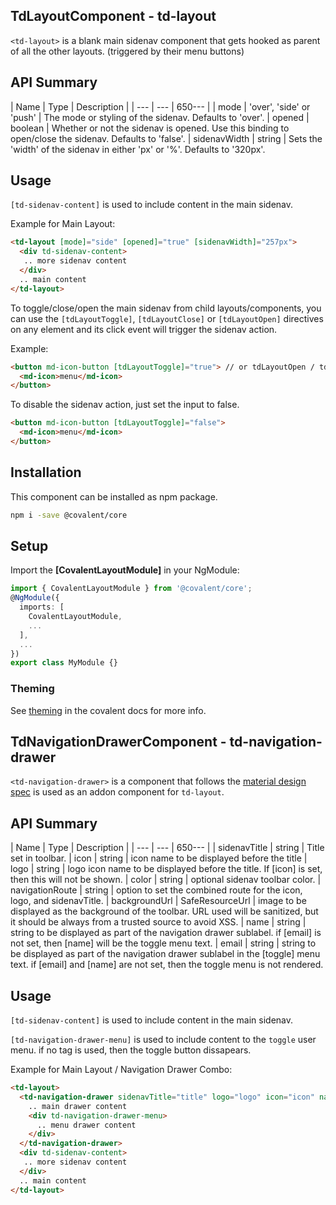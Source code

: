## TdLayoutComponent - td-layout

`<td-layout>` is a blank main sidenav component that gets hooked as parent of all the other layouts. (triggered by their menu buttons)


## API Summary

| Name | Type | Description |
| --- | --- | 650--- |
| mode | 'over', 'side' or 'push' | The mode or styling of the sidenav. Defaults to 'over'.
| opened | boolean | Whether or not the sidenav is opened. Use this binding to open/close the sidenav. Defaults to 'false'.
| sidenavWidth | string | Sets the 'width' of the sidenav in either 'px' or '%'. Defaults to '320px'.


## Usage

`[td-sidenav-content]` is used to include content in the main sidenav.

Example for Main Layout:

```html
<td-layout [mode]="side" [opened]="true" [sidenavWidth]="257px">
  <div td-sidenav-content>
   .. more sidenav content
  </div>
  .. main content
</td-layout>
```

To toggle/close/open the main sidenav from child layouts/components, you can use the `[tdLayoutToggle]`, `[tdLayoutClose]` or `[tdLayoutOpen]` directives on any element and its click event will trigger the sidenav action.

Example:

```html
<button md-icon-button [tdLayoutToggle]="true"> // or tdLayoutOpen / tdLayoutClose
  <md-icon>menu</md-icon>
</button>
```

To disable the sidenav action, just set the input to false.

```html
<button md-icon-button [tdLayoutToggle]="false">
  <md-icon>menu</md-icon>
</button>
```

## Installation

This component can be installed as npm package.

```bash
npm i -save @covalent/core
```


## Setup

Import the **[CovalentLayoutModule]** in your NgModule:

```typescript
import { CovalentLayoutModule } from '@covalent/core';
@NgModule({
  imports: [
    CovalentLayoutModule,
    ...
  ],
  ...
})
export class MyModule {}
```


### Theming

See [theming](https://teradata.github.io/covalent/#/docs/theme) in the covalent docs for more info.


## TdNavigationDrawerComponent - td-navigation-drawer

`<td-navigation-drawer>` is a component that follows the [material design spec](https://material.io/guidelines/patterns/navigation-drawer.html#navigation-drawer-specs) is used as an addon component for `td-layout`.


## API Summary

| Name | Type | Description |
| --- | --- | 650--- |
| sidenavTitle | string | Title set in toolbar.
| icon | string | icon name to be displayed before the title
| logo | string | logo icon name to be displayed before the title. If [icon] is set, then this will not be shown.
| color | string | optional sidenav toolbar color.
| navigationRoute | string | option to set the combined route for the icon, logo, and sidenavTitle.
| backgroundUrl | SafeResourceUrl | image to be displayed as the background of the toolbar. URL used will be sanitized, but it should be always from a trusted source to avoid XSS.
| name | string | string to be displayed as part of the navigation drawer sublabel. if [email] is not set, then [name] will be the toggle menu text.
| email | string | string to be displayed as part of the navigation drawer sublabel in the [toggle] menu text. if [email] and [name] are not set, then the toggle menu is not rendered.


## Usage

`[td-sidenav-content]` is used to include content in the main sidenav.

`[td-navigation-drawer-menu]` is used to include content to the `toggle` user menu. if no tag is used, then the toggle button dissapears.

Example for Main Layout / Navigation Drawer Combo:

```html
<td-layout>
  <td-navigation-drawer sidenavTitle="title" logo="logo" icon="icon" name="name" password="password" color="color" navigationRoute="/">
    .. main drawer content
    <div td-navigation-drawer-menu>
      .. menu drawer content
    </div>
  </td-navigation-drawer>
  <div td-sidenav-content>
   .. more sidenav content
  </div>
  .. main content
</td-layout>
```